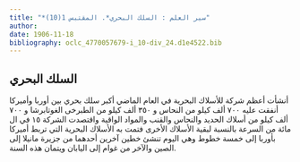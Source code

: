 ```yaml
---
title: "*سير العلم : السلك البحري*. المقتبس 1(10)"
author: 
date: 1906-11-18
bibliography: oclc_4770057679-i_10-div_24.d1e4522.bib
---
```




##  السلك البحري 


 أنشأت أعظم شركة للأسلاك البحرية في العام الماضي أكبر سلك بحري بين أوربا وأميركا أنفقت عليه  ٧٠٠  ألف  كيلو من النحاس و  ٣٥٠  ألف  كيلو من الطبرخى الغوتابرشا و  ٧٠٠  ألف  كيلو من أسلاك الحديد والنحاس والقنب والمواد الواقية واقتصدت الشركة  ١٥  في ال  مائة  من السرعة بالنسبة لبقية الأسلاك الأخرى فتمت به الأسلاك البحرية التي تربط أميركا بأوربا إلى  خمسة  خطوط وهي اليوم تنشئ خطين آخرين أحدهما من جزيرة مانيلا إلى الصين والآخر من غوام إلى اليابان ويتمان هذه السنة. 

